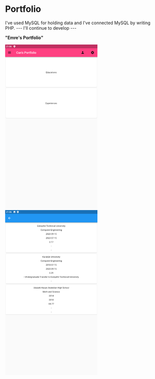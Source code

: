# Portfolio

I've used MySQL for holding data and I've connected MySQL by writing PHP. --- I'll continue to develop ---

<strong>"Emre's Portfolio"</strong>

<p>
  <img src="/Screenshot/1.png" width="300" />
  <img src="/Screenshot/2.png" width="300" />
</p>

